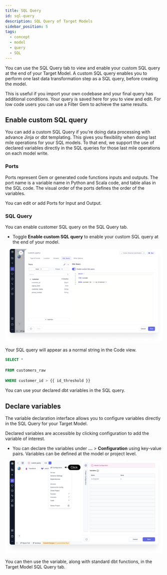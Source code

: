 ```yaml
---
title: SQL Query
id: sql-query
description: SQL Query of Target Models
sidebar_position: 5
tags:
  - concept
  - model
  - query
  - SQL
---
```


You can use the SQL Query tab to view and enable your custom SQL query at the end of your Target Model. A custom SQL query enables you to perform one last data transformation step as a SQL query, before creating the model.

This is useful if you import your own codebase and your final query has additional conditions. Your query is saved here for you to view and edit. For low code users you can use a Filter Gem to achieve the same results.

## Enable custom SQL query

You can add a custom SQL Query if you're doing data processing with advance Jinja or dbt templating.
This gives you flexibility when doing last mile operations for your SQL models. To that end, we support the use of declared variables directly in the SQL queries for those last mile operations on each model write.

### Ports

Ports represent Gem or generated code functions inputs and outputs. The port name is a variable name in Python and Scala code, and table alias in the SQL code. The visual order of the ports defines the order of the variables.

You can edit or add Ports for Input and Output.

### SQL Query

You can enable customer SQL query on the SQL Query tab.

- Toggle **Enable custom SQL query** to enable your custom SQL query at the end of your model.

![SQL Query](img/sql-query.png)

Your SQL query will appear as a normal string in the Code view.

```SQL
SELECT *

FROM customers_raw

WHERE customer_id > {{ id_threshold }}
```

You can use your declared dbt variables in the SQL query.

## Declare variables

The variable declaration interface allows you to configure variables directly in the SQL Query for your Target Model.

Declared variables are accessible by clicking configuration to add the variable of interest.

- You can declare the variables under **...** > **Configuration** using key-value pairs. Variables can be defined at the model or project level.

![Configuration](img/configuration.png)

You can then use the variable, along with standard dbt functions, in the Target Model SQL Query tab.
